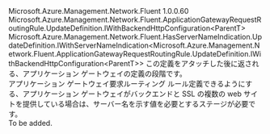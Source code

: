 <Type Name="IWithBackendHttpConfigurationOrSni&lt;ParentT&gt;" FullName="Microsoft.Azure.Management.Network.Fluent.ApplicationGatewayRequestRoutingRule.UpdateDefinition.IWithBackendHttpConfigurationOrSni&lt;ParentT&gt;">
  <TypeSignature Language="C#" Value="public interface IWithBackendHttpConfigurationOrSni&lt;ParentT&gt; : Microsoft.Azure.Management.Network.Fluent.ApplicationGatewayRequestRoutingRule.UpdateDefinition.IWithBackendHttpConfiguration&lt;ParentT&gt;, Microsoft.Azure.Management.Network.Fluent.HasServerNameIndication.UpdateDefinition.IWithServerNameIndication&lt;Microsoft.Azure.Management.Network.Fluent.ApplicationGatewayRequestRoutingRule.UpdateDefinition.IWithBackendHttpConfiguration&lt;ParentT&gt;&gt;" />
  <TypeSignature Language="ILAsm" Value=".class public interface auto ansi abstract IWithBackendHttpConfigurationOrSni`1&lt;ParentT&gt; implements class Microsoft.Azure.Management.Network.Fluent.ApplicationGatewayRequestRoutingRule.UpdateDefinition.IWithBackendHttpConfiguration`1&lt;!ParentT&gt;, class Microsoft.Azure.Management.Network.Fluent.HasServerNameIndication.UpdateDefinition.IWithServerNameIndication`1&lt;class Microsoft.Azure.Management.Network.Fluent.ApplicationGatewayRequestRoutingRule.UpdateDefinition.IWithBackendHttpConfiguration`1&lt;!ParentT&gt;&gt;" />
  <TypeSignature Language="DocId" Value="T:Microsoft.Azure.Management.Network.Fluent.ApplicationGatewayRequestRoutingRule.UpdateDefinition.IWithBackendHttpConfigurationOrSni`1" />
  <TypeSignature Language="VB.NET" Value="Public Interface IWithBackendHttpConfigurationOrSni(Of ParentT)&#xA;Implements IWithBackendHttpConfiguration(Of ParentT), IWithServerNameIndication(Of IWithBackendHttpConfiguration(Of ParentT))" />
  <TypeSignature Language="F#" Value="type IWithBackendHttpConfigurationOrSni&lt;'ParentT&gt; = interface&#xA;    interface IWithBackendHttpConfiguration&lt;'ParentT&gt;&#xA;    interface IWithServerNameIndication&lt;IWithBackendHttpConfiguration&lt;'ParentT&gt;&gt;" />
  <AssemblyInfo>
    <AssemblyName>Microsoft.Azure.Management.Network.Fluent</AssemblyName>
    <AssemblyVersion>1.0.0.60</AssemblyVersion>
  </AssemblyInfo>
  <TypeParameters>
    <TypeParameter Name="ParentT" />
  </TypeParameters>
  <Interfaces>
    <Interface>
      <InterfaceName>Microsoft.Azure.Management.Network.Fluent.ApplicationGatewayRequestRoutingRule.UpdateDefinition.IWithBackendHttpConfiguration&lt;ParentT&gt;</InterfaceName>
    </Interface>
    <Interface>
      <InterfaceName>Microsoft.Azure.Management.Network.Fluent.HasServerNameIndication.UpdateDefinition.IWithServerNameIndication&lt;Microsoft.Azure.Management.Network.Fluent.ApplicationGatewayRequestRoutingRule.UpdateDefinition.IWithBackendHttpConfiguration&lt;ParentT&gt;&gt;</InterfaceName>
    </Interface>
  </Interfaces>
  <Docs>
    <typeparam name="ParentT">この定義をアタッチした後に返される、アプリケーション ゲートウェイの定義の段階です。</typeparam>
    <summary>
            アプリケーション ゲートウェイ要求ルーティング ルール定義できるようにする、アプリケーション ゲートウェイがバックエンドと SSL の複数の web サイトを提供している場合は、サーバー名を示す値を必要とするステージが必要です。
            </summary>
    <remarks>To be added.</remarks>
  </Docs>
  <Members />
</Type>